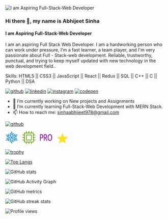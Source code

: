 ![I am Aspiring Full-Stack-Web Developer](https://i.pinimg.com/474x/c6/67/68/c6676844e2ee1b5785d86293ccbc1e11.jpg)
### Hi there 👋, my name is Abhijeet Sinha
#### I am Aspiring Full-Stack-Web Developer

I am an aspiring Full Stack Web Developer. 
I am a hardworking person who can work under pressure, I'm a fast learner, a team player, and I'm very passionate about Full - Stack-web development.  Reliable, trustworthy, punctual, and trying to keep myself updated with new technology in the web development field..

Skills: HTML5 || CSS3 || JavaScript || React || Redux || SQL || C++ || C || Python || DSA

[<img src='https://cdn.jsdelivr.net/npm/simple-icons@3.0.1/icons/github.svg' alt='github' height='40'>](https://github.com/https://github.com/Abhijeetsinha471)  [<img src='https://cdn.jsdelivr.net/npm/simple-icons@3.0.1/icons/linkedin.svg' alt='linkedin' height='40'>](https://www.linkedin.com/in/https://www.linkedin.com/in/abhijeet-sinha-987410162//)  [<img src='https://cdn.jsdelivr.net/npm/simple-icons@3.0.1/icons/instagram.svg' alt='instagram' height='40'>](https://www.instagram.com/https://www.instagram.com/_abhijeetsinha_//)  [<img src='https://cdn.jsdelivr.net/npm/simple-icons@3.0.1/icons/codepen.svg' alt='codepen' height='40'>](https://codepen.io/https://codepen.io/ABHI_1458)  

- 🔭 I’m currently working on New projects and Assignments 
- 🌱 I’m currently learning Full-Stack-Web Development with MERN Stack. 
- 📫 How to reach me: sinhaabhijeet978@gmail.com 


[<img src='https://cdn.jsdelivr.net/npm/simple-icons@3.0.1/icons/github.svg' alt='github' height='40'>](https://github.com/Abhijeetsinha471)  

<a href='https://archiveprogram.github.com/'><img src='https://raw.githubusercontent.com/acervenky/animated-github-badges/master/assets/acbadge.gif' width='40' height='40'></a> <a href='https://docs.github.com/en/developers'><img src='https://raw.githubusercontent.com/acervenky/animated-github-badges/master/assets/devbadge.gif' width='40' height='40'></a> <a href='https://github.com/pricing'><img src='https://raw.githubusercontent.com/acervenky/animated-github-badges/master/assets/pro.gif' width='40' height='40'></a> <a href='https://stars.github.com/'><img src='https://raw.githubusercontent.com/acervenky/animated-github-badges/master/assets/starbadge.gif' width='35' height='35'></a> 

[![trophy](https://github-profile-trophy.vercel.app/?username=Abhijeetsinha471)](https://github.com/ryo-ma/github-profile-trophy)

[![Top Langs](https://github-readme-stats.vercel.app/api/top-langs/?username=Abhijeetsinha471)](https://github.com/anuraghazra/github-readme-stats)

![GitHub stats](https://github-readme-stats.vercel.app/api?username=Abhijeetsinha471&show_icons=true&count_private=true)  

![GitHub Activity Graph](https://activity-graph.herokuapp.com/graph?username=Abhijeetsinha471)  

![GitHub metrics](https://metrics.lecoq.io/Abhijeetsinha471)  

![GitHub streak stats](https://github-readme-streak-stats.herokuapp.com/?user=Abhijeetsinha471)  

![Profile views](https://gpvc.arturio.dev/Abhijeetsinha471)  




